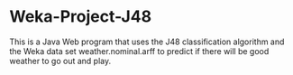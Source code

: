 # Weka-Project-J48
This is a Java Web program that uses the J48 classification algorithm and the Weka data set weather.nominal.arff to predict if there will be good weather to go out and play.
